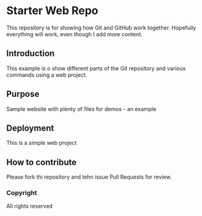 # Starter Web Repo

This repository is for showing how Git and GitHub work together. Hopefully everything will work, even though I add more content.

## Introduction

This example is o show different parts of the Git repository and various commands using a web project.

## Purpose

Sample website with plenty of files for demos - an example 

## Deployment

This is a simple web project

## How to contribute

Please fork thi repository and tehn issue Pull Requests for review.

### Copyright
All rights reserved